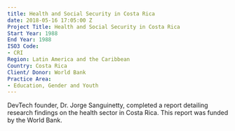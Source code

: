 ```yaml
---
title: Health and Social Security in Costa Rica
date: 2018-05-16 17:05:00 Z
Project Title: Health and Social Security in Costa Rica
Start Year: 1988
End Year: 1988
ISO3 Code:
- CRI
Region: Latin America and the Caribbean
Country: Costa Rica
Client/ Donor: World Bank
Practice Area:
- Education, Gender and Youth
---
```


DevTech founder, Dr. Jorge Sanguinetty, completed a report detailing research findings on the health sector in Costa Rica. This report was funded by the World Bank.